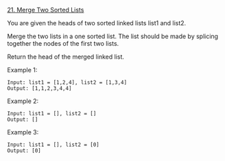 [21. Merge Two Sorted Lists](https://leetcode.com/problems/merge-two-sorted-lists/)

You are given the heads of two sorted linked lists list1 and list2.

Merge the two lists in a one sorted list. The list should be made by splicing together the nodes of the first two lists.

Return the head of the merged linked list.

Example 1:

```
Input: list1 = [1,2,4], list2 = [1,3,4]
Output: [1,1,2,3,4,4]
```

Example 2:

```
Input: list1 = [], list2 = []
Output: []
```

Example 3:

```
Input: list1 = [], list2 = [0]
Output: [0]
```
